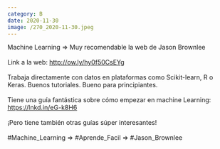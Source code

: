 ```yaml
--- 
category: B 
date: 2020-11-30 
image: /270_2020-11-30.jpeg 
--- 
```


Machine Learning => Muy recomendable la web de Jason Brownlee<br><br>Link a la web: http://ow.ly/hy0f50CsEYg<br><br>Trabaja directamente con datos en plataformas como  Scikit-learn, R o Keras. Buenos tutoriales. Bueno para principiantes. <br><br>Tiene una guía fantástica sobre cómo empezar en machine Learning: https://lnkd.in/eG-k8H6 <br><br>¡Pero tiene también otras guías súper interesantes!<br><br>#Machine_Learning => #Aprende_Facil => #Jason_Brownlee